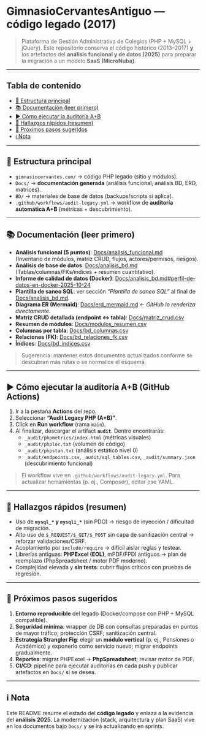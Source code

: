 # GimnasioCervantesAntiguo — código legado (2017)

> Plataforma de Gestión Administrativa de Colegios (PHP + MySQL + jQuery). Este repositorio conserva el código histórico (2013–2017) **y** los artefactos del **análisis funcional y de datos (2025)** para preparar la migración a un modelo **SaaS (MicroNuba)**.

---

## Tabla de contenido
- [📁 Estructura principal](#estructura-principal)
- [📚 Documentación (leer primero)](#documentacion)
- [▶️ Cómo ejecutar la auditoría A+B](#auditoria)
- [🧭 Hallazgos rápidos (resumen)](#hallazgos)
- [🚀 Próximos pasos sugeridos](#proximos-pasos)
- [ℹ️ Nota](#nota)

---

<a id="estructura-principal"></a>
## 📁 Estructura principal

- `gimnasiocervantes.com/` → código PHP legado (sitio y módulos).
- `Docs/` → **documentación generada** (análisis funcional, análisis BD, ERD, matrices).
- `BD/` → materiales de base de datos (backups/scripts si aplica).
- `.github/workflows/audit-legacy.yml` → workflow de **auditoría automática A+B** (métricas + descubrimiento).

---

<a id="documentacion"></a>
## 📚 Documentación (leer primero)

- **Análisis funcional (5 puntos)**: [Docs/analisis_funcional.md](Docs/analisis_funcional.md)  
  (Inventario de módulos, matriz CRUD, flujos, actores/permisos, riesgos).
- **Análisis de base de datos**: [Docs/analisis_bd.md](Docs/analisis_bd.md)  
  (Tablas/columnas/FKs/índices + resumen cuantitativo).
- **Informe de calidad de datos (Docker)**: [Docs/analisis_bd.md#perfil-de-datos-en-docker-2025-10-24](Docs/analisis_bd.md#perfil-de-datos-en-docker-2025-10-24)
- **Plantilla de saneo SQL**: ver sección *“Plantilla de saneo SQL”* al final de [Docs/analisis_bd.md](Docs/analisis_bd.md).
- **Diagrama ER (Mermaid)**: [Docs/erd_mermaid.md](Docs/erd_mermaid.md) ← *GitHub lo renderiza directamente.*
- **Matriz CRUD detallada (endpoint ↔ tabla)**: [Docs/matriz_crud.csv](Docs/matriz_crud.csv)
- **Resumen de módulos**: [Docs/modulos_resumen.csv](Docs/modulos_resumen.csv)
- **Columnas por tabla**: [Docs/bd_columnas.csv](Docs/bd_columnas.csv)
- **Relaciones (FK)**: [Docs/bd_relaciones_fk.csv](Docs/bd_relaciones_fk.csv)
- **Índices**: [Docs/bd_indices.csv](Docs/bd_indices.csv)

> Sugerencia: mantener estos documentos actualizados conforme se descubran más rutas o se normalice el esquema.

---

<a id="auditoria"></a>
## ▶️ Cómo ejecutar la **auditoría A+B** (GitHub Actions)

1. Ir a la pestaña **Actions** del repo.
2. Seleccionar **“Audit Legacy PHP (A+B)”**.
3. Click en **Run workflow** (rama `main`).  
4. Al finalizar, descargar el artifact **`audit`**. Dentro encontrarás:
   - `_audit/phpmetrics/index.html` (métricas visuales)
   - `_audit/phploc.txt` (volumen de código)
   - `_audit/phpstan.txt` (análisis estático nivel 0)
   - `_audit/endpoints.csv`, `_audit/sql_tables.csv`, `_audit/summary.json` (descubrimiento funcional)

> El workflow vive en `.github/workflows/audit-legacy.yml`. Para actualizar herramientas (p. ej., Composer), editar ese YAML.

---

<a id="hallazgos"></a>
## 🧭 Hallazgos rápidos (resumen)

- Uso de **`mysql_*` y `mysqli_*`** (sin PDO) → riesgo de inyección / dificultad de migración.
- Alto uso de `$_REQUEST/$_GET/$_POST` sin capa de sanitización central → reforzar validaciones/CSRF.
- Acoplamiento por `include/require` → difícil aislar reglas y testear.
- Librerías antiguas: **PHPExcel (EOL)**, mPDF/FPDI antiguos → plan de reemplazo (PhpSpreadsheet / motor PDF moderno).
- Complejidad elevada y **sin tests**: cubrir flujos críticos con pruebas de regresión.

---

<a id="proximos-pasos"></a>
## 🚀 Próximos pasos sugeridos

1. **Entorno reproducible** del legado (Docker/compose con PHP + MySQL compatible).
2. **Seguridad mínima**: wrapper de DB con consultas preparadas en puntos de mayor tráfico; protección CSRF; sanitización central.
3. **Estrategia Strangler Fig**: elegir un **módulo vertical** (p. ej., Pensiones o Académico) y exponerlo como servicio nuevo; migrar endpoints gradualmente.
4. **Reportes**: migrar PHPExcel → **PhpSpreadsheet**; revisar motor de PDF.
5. **CI/CD**: pipeline para ejecutar auditorías en cada push y publicar artefactos en `Docs/` si se desea.

---

<a id="nota"></a>
## ℹ️ Nota

Este README resume el estado del **código legado** y enlaza a la evidencia del **análisis 2025**. La modernización (stack, arquitectura y plan SaaS) vive en los documentos bajo `Docs/` y se irá actualizando en sprints.

